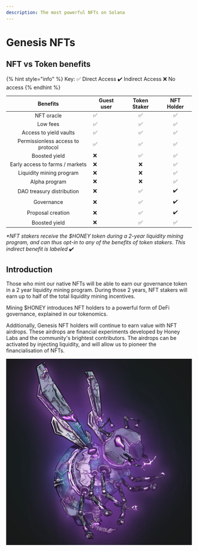```yaml
---
description: The most powerful NFTs on Solana
---
```


# Genesis NFTs

## NFT vs Token benefits

{% hint style="info" %}
Key: ✅ Direct Access ✔️ Indirect Access ❌  No access
{% endhint %}

|              Benefits             | Guest user | Token Staker | NFT Holder |
| :-------------------------------: | ---------- | :----------: | :--------: |
|             NFT oracle            | ✅          |       ✅      |      ✅     |
|              Low fees             | ✅          |       ✅      |      ✅     |
|       Access to yield vaults      | ✅          |       ✅      |      ✅     |
| Permissionless access to protocol | ✅          |       ✅      |      ✅     |
|           Boosted yield           | ❌          |       ✅      |      ✅     |
|  Early access to farms / markets  | ❌          |       ❌      |      ✅     |
|      Liquidity mining program     | ❌          |       ❌      |      ✅     |
|           Alpha program           | ❌          |       ❌      |      ✅     |
|     DAO treasury distribution     | ❌          |       ✅      |     ✔️     |
|             Governance            | ❌          |       ✅      |     ✔️     |
|         Proposal creation         | ❌          |       ✅      |     ✔️     |
|           Boosted yield           | ❌          |       ✅      |      ✅     |

_\*NFT stakers receive the $HONEY token during a 2-year liquidity mining program, and can thus opt-in to any of the benefits of token stakers. This indirect benefit is labeled_ ✔️



##

##

## Introduction

Those who mint our native NFTs will be able to earn our governance token in a 2 year liquidity mining program. During those 2 years, NFT stakers will earn up to half of the total liquidity mining incentives.

Mining $HONEY introduces NFT holders to a powerful form of DeFi governance, explained in our tokenomics.

Additionally, Genesis NFT holders will continue to earn value with NFT airdrops. These airdrops are financial experiments developed by Honey Labs and the community's brightest contributors. The airdrops can be activated by injecting liquidity, and will allow us to pioneer the financialisation of NFTs.

![Liquidity mining genesis NFT](../../.gitbook/assets/158.png)

##
